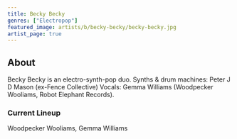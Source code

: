 ```yaml
---
title: Becky Becky
genres: ["Electropop"]
featured_image: artists/b/becky-becky/becky-becky.jpg
artist_page: true
---
```

## About

Becky Becky is an electro-synth-pop duo.
Synths & drum machines: Peter J D Mason (ex-Fence Collective)
Vocals: Gemma Williams (Woodpecker Wooliams, Robot Elephant Records).

### Current Lineup

Woodpecker Wooliams, Gemma Williams


